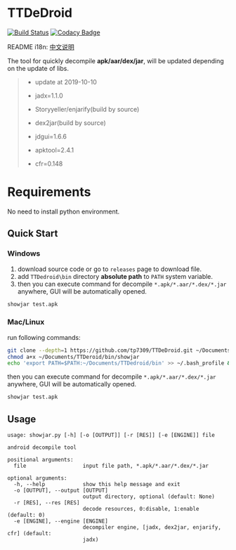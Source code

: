 # TTDeDroid
[![Build Status](https://travis-ci.org/tp7309/TTDeDroid.svg?branch=master)](https://travis-ci.org/tp7309/TTDeDroid)
[![Codacy Badge](https://api.codacy.com/project/badge/Grade/2778d8960e094469bc7d4b04d28eb059)](https://www.codacy.com/app/tp7309/TTDeDroid?utm_source=github.com&amp;utm_medium=referral&amp;utm_content=tp7309/TTDeDroid&amp;utm_campaign=Badge_Grade)
<!-- [![Coverage Status](https://coveralls.io/repos/github/tp7309/TTDeDroid/badge.svg?branch=master)](https://coveralls.io/github/tp7309/TTDeDroid?branch=master) -->
README i18n: [中文说明](https://github.com/tp7309/AndroidOneKeyDecompiler/blob/master/README_zh_CN.md)

The tool for quickly decompile **apk/aar/dex/jar**, will be updated depending on the update of libs.

> - update at 2019-10-10
>
> - jadx=1.1.0
> - Storyyeller/enjarify(build by source)
> - dex2jar(build by source)
> - jdgui=1.6.6
> - apktool=2.4.1
> - cfr=0.148

# Requirements
No need to install python environment.

## Quick Start
### Windows
1. download source code or go to `releases` page to download file.
2. add `TTDedroid\bin` directory **absolute path** to `PATH` system variable.
3. then you can execute command for decompile `*.apk/*.aar/*.dex/*.jar` anywhere, GUI will be automatically opened.
```bash
showjar test.apk
```
### Mac/Linux
run following commands:
```bash
git clone --depth=1 https://github.com/tp7309/TTDeDroid.git ~/Documents/TTDeroid
chmod a+x ~/Documents/TTDeroid/bin/showjar
echo 'export PATH=$PATH:~/Documents/TTDedroid/bin' >> ~/.bash_profile && source ~/.bash_profile
```
then you can execute command for decompile `*.apk/*.aar/*.dex/*.jar` anywhere, GUI will be automatically opened.
```bash
showjar test.apk
```

## Usage
```
usage: showjar.py [-h] [-o [OUTPUT]] [-r [RES]] [-e [ENGINE]] file

android decompile tool

positional arguments:
  file                  input file path, *.apk/*.aar/*.dex/*.jar

optional arguments:
  -h, --help            show this help message and exit
  -o [OUTPUT], --output [OUTPUT]
                        output directory, optional (default: None)
  -r [RES], --res [RES]
                        decode resources, 0:disable, 1:enable (default: 0)
  -e [ENGINE], --engine [ENGINE]
                        decompiler engine, [jadx, dex2jar, enjarify, cfr] (default:
                        jadx)
```
